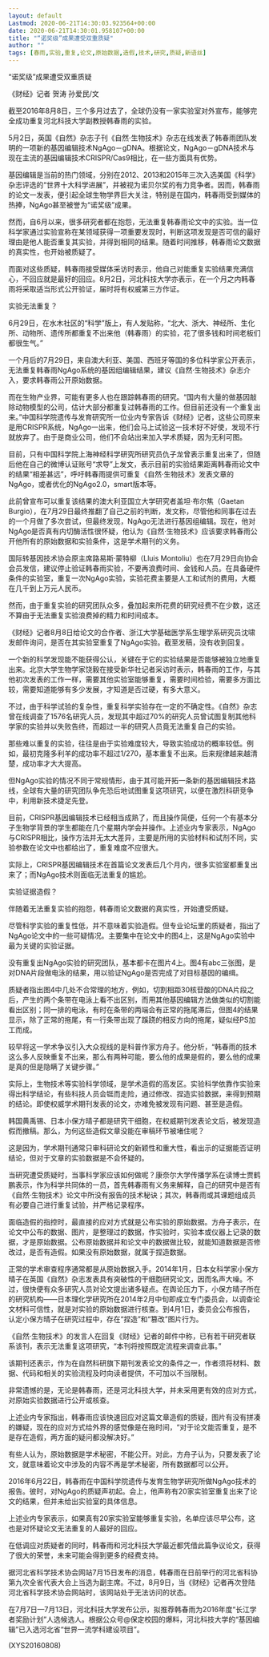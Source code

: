 ```yaml
---
layout: default
Lastmod: 2020-06-21T14:30:03.923564+00:00
date: 2020-06-21T14:30:01.958107+00:00
title: "“诺奖级”成果遭受双重质疑"
author: ""
tags: [春雨,实验,重复,论文,原始数据,造假,技术,研究,质疑,新语丝]
---
```


“诺奖级”成果遭受双重质疑

《财经》记者 贺涛 孙爱民/文

截至2016年8月8日，三个多月过去了，全球仍没有一家实验室对外宣布，能够完全成功重复河北科技大学副教授韩春雨的实验。

5月2日，英国《自然》杂志子刊《自然·生物技术》杂志在线发表了韩春雨团队发明的一项新的基因编辑技术NgAgo－gDNA。根据论文，NgAgo－gDNA技术与现在主流的基因编辑技术CRISPR/Cas9相比，在一些方面具有优势。

基因编辑是当前的热门领域，分别在2012、2013和2015年三次入选美国《科学》杂志评选的“世界十大科学进展”，并被视为诺贝尔奖的有力竞争者。因而，韩春雨的论文一发表，便引起全球生物学界巨大关注，特别是在国内，韩春雨受到媒体的热捧，NgAgo甚至被誉为“诺奖级”成果。

然而，自6月以来，很多研究者都在抱怨，无法重复韩春雨论文中的实验。当一位科学家通过实验宣称在某领域获得一项重要发现时，判断这项发现是否可信的最好理由是他人能否重复其实验，并得到相同的结果。随着时间推移，韩春雨论文数据的真实性，也开始被质疑了。

而面对这些质疑，韩春雨接受媒体采访时表示，他自己对能重复实验结果充满信心，不回应就是最好的回应。8月2日，河北科技大学亦表示，在一个月之内韩春雨将采取适当形式公开验证，届时将有权威第三方作证。

实验无法重复？

6月29日，在水木社区的“科学”版上，有人发贴称，“北大、浙大、神经所、生化所、动物所、遗传所都重复不出来他（韩春雨）的实验，花了很多钱和时间老板们都很生气。”

一个月后的7月29日，来自澳大利亚、美国、西班牙等国的多位科学家公开表示，无法重复韩春雨NgAgo系统的基因组编辑结果，建议《自然·生物技术》杂志介入，要求韩春雨公开原始数据。

而在生物产业界，可能有更多人也在跟踪韩春雨的研究。“国内有大量的做基因敲除动物模型的公司，估计大部分都重复过韩春雨的工作。但目前还没有一个重复出来。”中国科学院遗传与发育研究所一位业内专家告诉《财经》记者，这些公司原来是用CRISPR系统，NgAgo一出来，他们会马上试验这一技术好不好使，发现不行就放弃了。由于是商业公司，他们不会站出来加入学术质疑，因为无利可图。

目前，只有中国科学院上海神经科学研究所研究员仇子龙曾表示重复出来了，但随后他在自己的微博认证账号“求导”上发文，表示目前的实验结果距离韩春雨论文中的结果“相差甚远”，呼吁韩春雨提供可重复《自然·生物技术》发表文章的NgAgo，或者优化的NgAgo2.0，smart版本等。

此前曾宣布可以重复该结果的澳大利亚国立大学研究者盖坦·布尔焦（Gaetan Burgio），在7月29日最终推翻了自己之前的判断，发文称，尽管他和同事在过去的一个月做了多次尝试，但最终发现，NgAgo无法进行基因组编辑。现在，他对NgAgo是否真有内切酶活性很怀疑，他认为《自然·生物技术》应该要求韩春雨公开他所有的原始数据和实验条件，这是学术期刊的义务。

国际转基因技术协会原主席路易斯·蒙特柳（Lluis Montoliu）也在7月29日向协会会员发信，建议停止验证韩春雨实验，不要再浪费时间、金钱和人员。在具备硬件条件的实验室，重复一次NgAgo实验，实验花费主要是人工和试剂的费用，大概在几千到上万元人民币。

然而，由于重复实验的研究团队众多，叠加起来所花费的研究经费不在少数，这还不算由于无法重复实验浪费掉的精力和时间成本。

《财经》记者8月8日给论文的合作者、浙江大学基础医学系生理学系研究员沈啸发邮件询问，是否在其实验室重复了NgAgo实验。截至发稿，没有收到回复。

一个新的科学发现能不能获得公认，关键在于它的实验结果是否能够被独立地重复出来。北京大学生物学家饶毅在接受新华社记者采访时表示，韩春雨的工作，与其他初次发表的工作一样，需要其他实验室能够重复，需要时间检验，需要多方面比较，需要知道能够有多少发展，才知道是否过硬，有多大意义。

不过，由于科学试验的复杂性，重复科学实验存在一定的不确定性。《自然》杂志曾在线调查了1576名研究人员，发现其中超过70%的研究人员曾试图复制其他科学家的实验并以失败告终，而超过一半的研究人员竟无法重复自己的实验。

那些难以重复的实验，往往是由于实验难度较大，导致实验成功的概率较低。例如，最初克隆多利羊的成功率不超过1/270，基本重复不出来。后来规律越来越清楚，成功率才大大提高。

但NgAgo实验的情况不同于常规情形，由于其可能开拓一条新的基因编辑技术路线，全球有大量的研究团队争先恐后地试图重复这项研究，以便在激烈科研竞争中，利用新技术捷足先登。

目前，CRISPR基因编辑技术已经相当成熟了，而且操作简便，任何一个有基本分子生物学背景的学生都能在几个星期内学会并操作。上述业内专家表示，NgAgo与CRISPR相比，操作方法并无太大差异，主要是所用的实验材料和试剂不同，实验参数在论文中也都给出了，重复难度不应很大。

实际上，CRISPR基因编辑技术在首篇论文发表后几个月内，很多实验室都重复出来了；而NgAgo技术则面临无法重复的尴尬。

实验证据造假？

伴随着无法重复实验的抱怨，韩春雨论文数据的真实性，开始遭受质疑。

尽管科学实验的重复性低，并不意味着实验造假。但专业论坛里的质疑者，指出了NgAgo论文中的一些可疑情况。主要集中在论文中的图4上，这是NgAgo实验中最为关键的实验证据。

没有重复出NgAgo实验的研究团队，基本都卡在图片4上。图4有abc三张图，是对DNA片段做电泳的结果，用以验证NgAgo是否完成了对目标基因的编缉。

质疑者指出图4中几处不合常理的地方，例如，切割相距30核苷酸的DNA片段之后，产生的两个条带在电泳上看不出区别，而用其他基因编辑方法做类似的切割能看出区别；同一排的电泳，有时在条带的两端会有正常的拖尾滞后，但图4的结果显示，除了正常的拖尾，有一行条带出现了蹊跷的相反方向的拖尾，疑似经PS加工而成。

较早将这一学术争议引入大众视线的是科普作家方舟子。他分析，“韩春雨的技术这么多人反映重复不出来，那么有两种可能，要么他的成果是假的，要么他的成果是真的但是隐瞒了关键步骤。”

实际上，生物技术等实验科学领域，是学术造假的高发区。实验科学依靠作实验来得出科学结论，有些科技人员会铤而走险，通过修改、捏造实验数据，来得到预期的结论。即使权威学术期刊发表的论文，亦难免被发现有问题、甚至是造假。

韩国黄禹锡、日本小保方晴子都是研究干细胞，在权威期刊发表论文后，被发现造假而撤稿。那么，为何这些造假文章没能在审稿环节被堵住呢？

这是因为，学术期刊通常只审科研论文的新颖性和重大性，看出示的证据能否证明结论，但对于文章的实验数据是不会怀疑的。

当研究遭受质疑时，当事科学家应该如何做呢？康奈尔大学传播学系在读博士贾鹤鹏表示，作为科学共同体的一员，首先韩春雨有义务来解释，自己的研究中是否有《自然·生物技术》论文中所没有报告的技术秘诀；其次，韩春雨或其课题组成员有必要自己进行重复试验，并严格记录程序。

面临造假的指控时，最直接的应对方式就是公布实验的原始数据。方舟子表示，在论文中公布的数据、图片，是整理过的数据，作实验时，实验本或仪器上记录的数据，才是原始数据。公布原始数据并和论文中的数据做比较，就能知道数据是否修改过，是否有造假。如果没有原始数据，就属于捏造数据。

正常的学术审查程序通常都是从原始数据入手。2014年1月，日本女科学家小保方晴子在英国《自然》杂志发表具有突破性的干细胞研究论文，因而名声大噪。不过，很快便有众多研究人员对论文提出诸多疑点。在舆论压力下，小保方晴子所在的研究机构——日本理化学研究所在2014年2月中旬即成立专门委员会，以调查论文材料可信性，就是对实验的原始数据进行核查。到4月1日，委员会公布报告，认定小保方晴子在研究过程中，存在“捏造”和“篡改”图片行为。

《自然·生物技术》的发言人在回复《财经》记者的邮件中称，已有若干研究者联系该刊，表示无法重复这项研究，“本刊将按照既定流程来调查此事。”

该期刊还表示，作为在自然科研旗下期刊发表论文的条件之一，作者须将材料、数据、代码和相关的实验流程及时向读者提供，不可加以不当限制。

非常遗憾的是，无论是韩春雨，还是河北科技大学，并未采用更有效的应对方式，对原始实验数据进行公开或核查。

上述业内专家指出，韩春雨应该快速回应对这篇文章造假的质疑，图片有没有拼凑的嫌疑，现在的应对方式给外界的感觉像是在拖时间，“对于论文能否重复，是不是存在造假，两方面的疑问都没解决好。”

有些人认为，原始数据是学术秘密，不能公开。对此，方舟子认为，只要发表了论文，就意味着论文中涉及的内容不再是学术秘密，所有数据都可以公开。

2016年6月22日，韩春雨在中国科学院遗传与发育生物学研究所做NgAgo技术的报告。彼时，对NgAgo的质疑声初起。会上，他声称有20家实验室重复出来了论文的结果，但并未给出实验室的具体信息。

上述业内专家表示，如果真有20家实验室能够重复实验，名单应该尽早公布，这也是对怀疑论文无法重复的人最好的回应。

在低调应对质疑者的同时，韩春雨和河北科技大学最近都凭借此篇争议论文，获得了很大的荣誉，未来可能会得到更多的经费支持。

据河北省科学技术协会网站7月15日发布的消息，韩春雨在日前举行的河北省科协第九次全省代表大会上当选为副主席。不过，8月9日，当《财经》记者再次登陆河北省科学技术协会网站时，该网站处于无法访问的状态。

在7月7日—7月13日，河北科技大学发布公示，拟推荐韩春雨为2016年度“长江学者奖励计划”人选候选人。根据公众号@保定校园的爆料，河北科技大学的“基因编辑”已入选河北省“世界一流学科建设项目”。

(XYS20160808)

